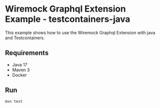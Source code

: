 # Wiremock Graphql Extension Example - testcontainers-java

This example shows how to use the Wiremock Graphql Extension with java and Testcontainers.

## Requirements
- Java 17
- Maven 3
- Docker

## Run
```bash
mvn test
```